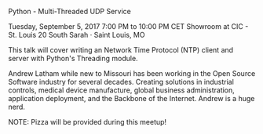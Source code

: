 Python - Multi-Threaded UDP Service

Tuesday, September 5, 2017
7:00 PM to 10:00 PM
CET Showroom at CIC - St. Louis
20 South Sarah · Saint Louis, MO

This talk will cover writing an Network Time Protocol (NTP) client and server with Python's Threading module.

Andrew Latham while new to Missouri has been working in the Open Source Software industry for several decades. Creating solutions in industrial controls, medical device manufacture, global business administration, application deployment, and the Backbone of the Internet. Andrew is a huge nerd.

NOTE: Pizza will be provided during this meetup!

